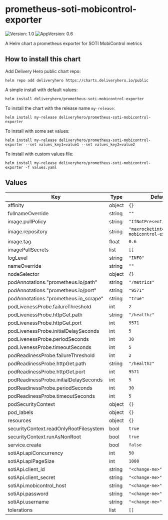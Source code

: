 # prometheus-soti-mobicontrol-exporter

![Version: 1.0](https://img.shields.io/badge/Version-1.0-informational?style=flat-square) ![AppVersion: 0.6](https://img.shields.io/badge/AppVersion-0.6-informational?style=flat-square)

A Helm chart a prometheus exporter for SOTI MobiControl metrics

## How to install this chart

Add Delivery Hero public chart repo:

```console
helm repo add deliveryhero https://charts.deliveryhero.io/public
```

A simple install with default values:

```console
helm install deliveryhero/prometheus-soti-mobicontrol-exporter
```

To install the chart with the release name `my-release`:

```console
helm install my-release deliveryhero/prometheus-soti-mobicontrol-exporter
```

To install with some set values:

```console
helm install my-release deliveryhero/prometheus-soti-mobicontrol-exporter --set values_key1=value1 --set values_key2=value2
```

To install with custom values file:

```console
helm install my-release deliveryhero/prometheus-soti-mobicontrol-exporter -f values.yaml
```

## Values

| Key | Type | Default | Description |
|-----|------|---------|-------------|
| affinity | object | `{}` |  |
| fullnameOverride | string | `""` |  |
| image.pullPolicy | string | `"IfNotPresent"` |  |
| image.repository | string | `"maxrocketinternet/soti-mobicontrol-exporter"` |  |
| image.tag | float | `0.6` |  |
| imagePullSecrets | list | `[]` |  |
| logLevel | string | `"INFO"` |  |
| nameOverride | string | `""` |  |
| nodeSelector | object | `{}` |  |
| podAnnotations."prometheus.io/path" | string | `"/metrics"` |  |
| podAnnotations."prometheus.io/port" | string | `"9571"` |  |
| podAnnotations."prometheus.io_scrape" | string | `"true"` |  |
| podLivenessProbe.failureThreshold | int | `2` |  |
| podLivenessProbe.httpGet.path | string | `"/healthz"` |  |
| podLivenessProbe.httpGet.port | int | `9571` |  |
| podLivenessProbe.initialDelaySeconds | int | `5` |  |
| podLivenessProbe.periodSeconds | int | `30` |  |
| podLivenessProbe.timeoutSeconds | int | `5` |  |
| podReadinessProbe.failureThreshold | int | `2` |  |
| podReadinessProbe.httpGet.path | string | `"/healthz"` |  |
| podReadinessProbe.httpGet.port | int | `9571` |  |
| podReadinessProbe.initialDelaySeconds | int | `5` |  |
| podReadinessProbe.periodSeconds | int | `30` |  |
| podReadinessProbe.timeoutSeconds | int | `5` |  |
| podSecurityContext | object | `{}` |  |
| pod_labels | object | `{}` |  |
| resources | object | `{}` |  |
| securityContext.readOnlyRootFilesystem | bool | `true` |  |
| securityContext.runAsNonRoot | bool | `true` |  |
| service.create | bool | `false` |  |
| sotiApi.apiConcurrency | int | `50` |  |
| sotiApi.apiPageSize | int | `1000` |  |
| sotiApi.client_id | string | `"<change-me>"` |  |
| sotiApi.client_secret | string | `"<change-me>"` |  |
| sotiApi.mobicontrol_host | string | `"<change-me>"` |  |
| sotiApi.password | string | `"<change-me>"` |  |
| sotiApi.username | string | `"<change-me>"` |  |
| tolerations | list | `[]` |  |

